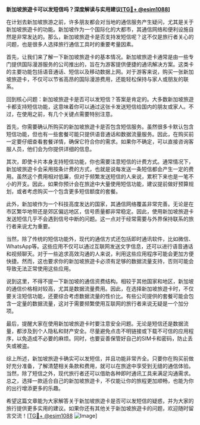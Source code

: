 **新加坡旅遊卡可以发短信吗？深度解读与实用建议[[TG💪+ @esim1088](https://t.me/s/esim1088)]**

在计划去新加坡旅游之前，许多朋友都会对当地的通信服务产生疑问，尤其是关于新加坡旅遊卡的功能。新加坡作为一个国际化的大都市，其通信网络和便利设施自然是非常发达的。那么，新加坡旅遊卡是否支持发短信呢？这不仅是旅行者关心的问题，也是很多人选择旅行通信工具时的重要考量因素。

首先，让我们来了解一下新加坡旅遊卡的基本情况。新加坡旅遊卡通常是由一些专门提供国际漫游服务的公司推出的，旨在为游客提供便捷的通讯解决方案。这类卡的主要功能包括语音通话、短信以及移动数据上网。对于游客来说，购买一张新加坡旅遊卡，不仅可以节省高昂的国际漫游费用，还能轻松保持与家人或朋友的联系。

回到核心问题：新加坡旅遊卡是否可以发短信？答案是肯定的。大多数新加坡旅遊卡都支持短信功能，这意味着你可以通过这张卡发送短信给国内的朋友或家人。不过，在使用之前，有几个关键点需要特别注意。

首先，你需要确认所购买的新加坡旅遊卡是否包含短信服务。虽然很多卡默认包含短信功能，但也有一些套餐可能只提供语音通话和数据流量服务。因此，在购买前一定要仔细查看套餐详情，确保它符合你的需求。如果你不确定，可以直接咨询客服人员，他们会为你提供详细的信息。

其次，即使卡片本身支持短信功能，你也需要注意短信的计费方式。通常情况下，新加坡旅遊卡会采用按条计费的方式，也就是说每发送一条短信都会产生一定的费用。虽然这个费用相对低廉，但对于频繁发送短信的人来说，累积下来也是一笔不小的开支。因此，如果你预计会在旅途中大量使用短信功能，建议提前做好预算规划，或者考虑购买一个包含更多短信额度的套餐。

此外，新加坡作为一个科技高度发达的国家，其通信网络覆盖非常完善。无论是在市区繁华地带还是郊区偏远地区，信号质量都非常稳定。因此，使用新加坡旅遊卡发送短信几乎不会遇到信号中断的问题。这一点对于经常需要与外界保持联系的旅行者来说尤为重要。

当然，除了传统的短信功能外，现代的通信方式还包括即时通讯软件，比如微信、WhatsApp等。这些应用不仅可以通过互联网发送文字信息，还可以进行语音通话和视频聊天。对于一些追求高效沟通的人来说，利用这些应用程序可能会更加方便快捷。然而，这也要求你的新加坡旅遊卡必须有足够的数据流量支持，否则可能会导致无法正常使用这些应用。

说到这里，不得不提一下新加坡的通信资费结构。相较于其他国家和地区，新加坡的通信价格相对较高，尤其是数据流量费用。因此，在选择新加坡旅遊卡时，不仅要关注短信功能，还要综合考虑数据流量的性价比。有些公司提供的套餐可能会包含一定量的数据流量，这对于需要频繁使用互联网的旅行者来说无疑是一个加分项。

最后，提醒大家在使用新加坡旅遊卡时要注意安全问题。无论是短信还是数据流量，都涉及到个人隐私和财产安全。尽量避免点击不明链接或下载不可信的应用程序，以免造成不必要的麻烦。同时，也要妥善保管好自己的SIM卡和密码，防止丢失或被盗。

综上所述，新加坡旅遊卡确实可以发短信，并且功能非常齐全。只要你在购买前做好充分准备，了解清楚相关条款和费用，就可以在旅途中享受到无缝的通信体验。当然，除了短信之外，现代旅行者还可以借助各种即时通讯工具来满足沟通需求。总之，选择一款适合自己的新加坡旅遊卡，不仅能让你的旅程更加顺畅，也能为你的出行增添更多的乐趣。

希望这篇文章能为大家解答关于新加坡旅遊卡是否可以发短信的疑惑，并为大家的旅行提供更多实用的建议。如果你还有其他关于新加坡旅遊卡的问题，欢迎随时留言交流！[[TG💪+ @esim1088](https://t.me/s/esim1088) ![Image](https://i.postimg.cc/4NQfJmqS/Snipaste-2025-05-13-00-14-12.png)]